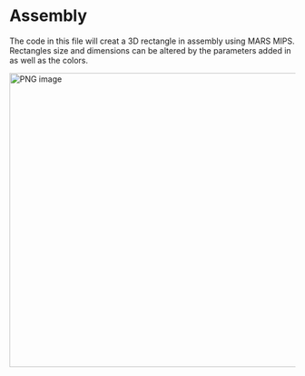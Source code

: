 # Assembly
The code in this file will creat a 3D rectangle in assembly using MARS MIPS.
Rectangles size and dimensions can be altered by the parameters added in as well as the colors.




<img width="518" alt="PNG image" src="https://github.com/Mohibahmed2001/Assembly/assets/113938582/61f2938c-a304-43ff-970c-9636ac021ea5">

